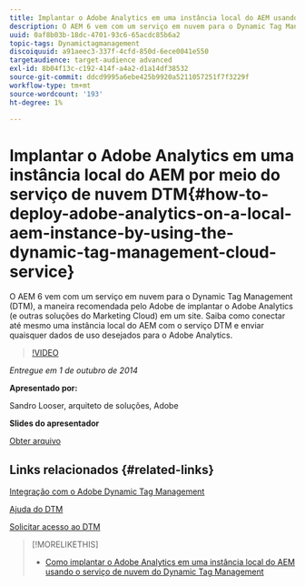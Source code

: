 ```yaml
---
title: Implantar o Adobe Analytics em uma instância local do AEM usando o serviço de nuvem Dynamic Tag Management
description: O AEM 6 vem com um serviço em nuvem para o Dynamic Tag Management (DTM), a maneira recomendada pelo Adobe de implantar o Adobe Analytics (e outras soluções do Marketing Cloud) em um site. Saiba como conectar até mesmo uma instância local do AEM com o serviço DTM e enviar quaisquer dados de uso desejados para o Adobe Analytics.
uuid: 0af8b03b-18dc-4701-93c6-65acdc85b6a2
topic-tags: Dynamictagmanagement
discoiquuid: a91aeec3-337f-4cfd-850d-6ece0041e550
targetaudience: target-audience advanced
exl-id: 8b04f13c-c192-414f-a4a2-d1a14df38532
source-git-commit: ddcd9995a6ebe425b9920a5211057251f7f3229f
workflow-type: tm+mt
source-wordcount: '193'
ht-degree: 1%

---
```


# Implantar o Adobe Analytics em uma instância local do AEM por meio do serviço de nuvem DTM{#how-to-deploy-adobe-analytics-on-a-local-aem-instance-by-using-the-dynamic-tag-management-cloud-service}

O AEM 6 vem com um serviço em nuvem para o Dynamic Tag Management (DTM), a maneira recomendada pelo Adobe de implantar o Adobe Analytics (e outras soluções do Marketing Cloud) em um site. Saiba como conectar até mesmo uma instância local do AEM com o serviço DTM e enviar quaisquer dados de uso desejados para o Adobe Analytics.

>[!VIDEO](https://video.tv.adobe.com/v/19401/?quality=9)

*Entregue em 1 de outubro de 2014*

**Apresentado por:**

Sandro Looser, arquiteto de soluções, Adobe

**Slides do apresentador**

[Obter arquivo](assets/dtm-10-1-2014.pdf)

## Links relacionados {#related-links}

[Integração com o Adobe Dynamic Tag Management](http://docs.adobe.com/docs/en/aem/6-0/administer/integration/marketing-cloud/dtm.html)

[Ajuda do DTM](https://experienceleague.adobe.com/docs/data-collection.html?lang=en)

[Solicitar acesso ao DTM](https://dtm.adobe.com/request_access)

<!--
[Get back to the Overview](https://helpx.adobe.com/experience-manager/kt/eseminars/gems/aem-index.html)
-->

>[!MORELIKETHIS]
>
>* [Como implantar o Adobe Analytics em uma instância local do AEM usando o serviço de nuvem do Dynamic Tag Management](aem-adobe-analytics-dynamic-tag-management.md)

